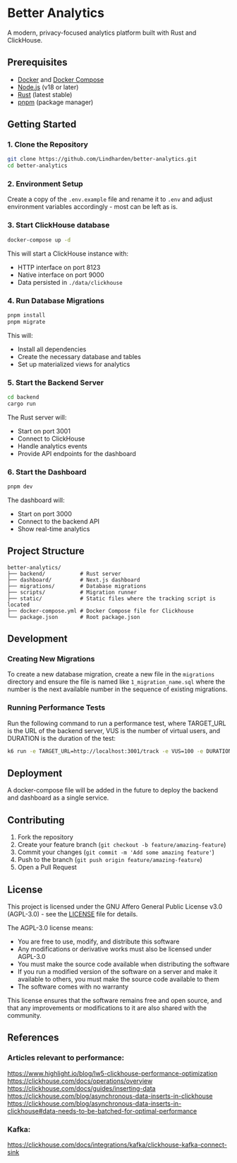 # Better Analytics

A modern, privacy-focused analytics platform built with Rust and ClickHouse.

## Prerequisites

- [Docker](https://www.docker.com/) and [Docker Compose](https://docs.docker.com/compose/)
- [Node.js](https://nodejs.org/) (v18 or later)
- [Rust](https://www.rust-lang.org/) (latest stable)
- [pnpm](https://pnpm.io/) (package manager)

## Getting Started

### 1. Clone the Repository

```bash
git clone https://github.com/Lindharden/better-analytics.git
cd better-analytics
```

### 2. Environment Setup

Create a copy of the `.env.example` file and rename it to `.env` and adjust environment variables accordingly - most can be left as is.

### 3. Start ClickHouse database

```bash
docker-compose up -d
```

This will start a ClickHouse instance with:
- HTTP interface on port 8123
- Native interface on port 9000
- Data persisted in `./data/clickhouse`

### 4. Run Database Migrations

```bash
pnpm install
pnpm migrate
```

This will:
- Install all dependencies
- Create the necessary database and tables
- Set up materialized views for analytics

### 5. Start the Backend Server

```bash
cd backend
cargo run
```

The Rust server will:
- Start on port 3001
- Connect to ClickHouse
- Handle analytics events
- Provide API endpoints for the dashboard

### 6. Start the Dashboard

```bash
pnpm dev
```

The dashboard will:
- Start on port 3000
- Connect to the backend API
- Show real-time analytics

## Project Structure

```
better-analytics/
├── backend/           # Rust server
├── dashboard/         # Next.js dashboard
├── migrations/        # Database migrations
├── scripts/           # Migration runner
├── static/            # Static files where the tracking script is located
├── docker-compose.yml # Docker Compose file for Clickhouse
└── package.json       # Root package.json
```

## Development

### Creating New Migrations

To create a new database migration, create a new file in the `migrations` directory and ensure the file is named like `1_migration_name.sql` where the number is the next available number in the sequence of existing migrations.

### Running Performance Tests

Run the following command to run a performance test, where TARGET_URL is the URL of the backend server, VUS is the number of virtual users, and DURATION is the duration of the test:

```bash
k6 run -e TARGET_URL=http://localhost:3001/track -e VUS=100 -e DURATION=1m k6-perf-test.js
```

## Deployment

A docker-compose file will be added in the future to deploy the backend and dashboard as a single service.

## Contributing

1. Fork the repository
2. Create your feature branch (`git checkout -b feature/amazing-feature`)
3. Commit your changes (`git commit -m 'Add some amazing feature'`)
4. Push to the branch (`git push origin feature/amazing-feature`)
5. Open a Pull Request

## License

This project is licensed under the GNU Affero General Public License v3.0 (AGPL-3.0) - see the [LICENSE](LICENSE) file for details.

The AGPL-3.0 license means:
- You are free to use, modify, and distribute this software
- Any modifications or derivative works must also be licensed under AGPL-3.0
- You must make the source code available when distributing the software
- If you run a modified version of the software on a server and make it available to others, you must make the source code available to them
- The software comes with no warranty

This license ensures that the software remains free and open source, and that any improvements or modifications to it are also shared with the community.

## References

### Articles relevant to performance:
https://www.highlight.io/blog/lw5-clickhouse-performance-optimization
https://clickhouse.com/docs/operations/overview
https://clickhouse.com/docs/guides/inserting-data
https://clickhouse.com/blog/asynchronous-data-inserts-in-clickhouse
https://clickhouse.com/blog/asynchronous-data-inserts-in-clickhouse#data-needs-to-be-batched-for-optimal-performance

### Kafka:
https://clickhouse.com/docs/integrations/kafka/clickhouse-kafka-connect-sink